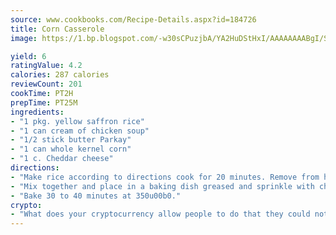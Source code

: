 ```yaml
---
source: www.cookbooks.com/Recipe-Details.aspx?id=184726
title: Corn Casserole
image: https://1.bp.blogspot.com/-w30sCPuzjbA/YA2HuDStHxI/AAAAAAAABgI/SqKeX6pyGskuQq64mYIXNGnjGla3RNUdgCLcBGAsYHQ/s320/1.png

yield: 6
ratingValue: 4.2
calories: 287 calories
reviewCount: 201
cookTime: PT2H
prepTime: PT25M
ingredients:
- "1 pkg. yellow saffron rice"
- "1 can cream of chicken soup"
- "1/2 stick butter Parkay"
- "1 can whole kernel corn"
- "1 c. Cheddar cheese"
directions:
- "Make rice according to directions cook for 20 minutes. Remove from heat and add cream of chicken soup, 1/2 stick butter and 1 can corn."
- "Mix together and place in a baking dish greased and sprinkle with cheese."
- "Bake 30 to 40 minutes at 350u00b0."
crypto:
- "What does your cryptocurrency allow people to do that they could not do otherwise, and how does it help them do existing tasks more quickly or cheaply?"
---
```

